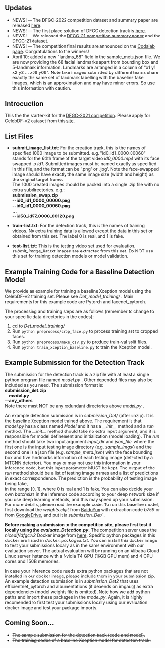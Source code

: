 ## Updates ## 
* NEWS! -- The DFGC-2022 competition dataset and summary paper are released [here](https://github.com/NiCE-X/DFGC-2022).
* NEWS! -- The first place solution of DFGC detection track is [here](https://github.com/beibuwandeluori/DFGC_Detection).
* NEWS! -- We released the [DFGC-21 competition summary paper](https://arxiv.org/abs/2106.01217) and the [DFGC-21 dataset](https://github.com/bomb2peng/DFGC_starterkit/tree/master/DFGC-21%20dataset).
* NEWS! -- The competition final results are announced on the [Codalab page](https://competitions.codalab.org/competitions/29583#learn_the_details-final-results). Congratulations to the winners!
* April 10: added a new "landms_68" field in the sample_meta.json file. We are now providing the 68 facial landmarks apart from bounding box and 5-landmark information. Landmarks are arranged in a column of "x1 y1 x2 y2 ... x68 y68". Note fake images submitted by different teams share exactly the same set of landmark labelling with the baseline fake images, which is an approximation and may have minor errors. So use this information with caution.

## Introcuction ##  
This the the starter-kit for the [DFGC-2021 competition](https://competitions.codalab.org/competitions/29548).
Please apply for CelebDF-v2 dataset from this [site](https://github.com/yuezunli/celeb-deepfakeforensics).

## List Files ##
* **submit_image_list.txt**: For the creation track, this is the names of specified 1000 image to be submitted. e.g. "id0_id1_0000_00060" 
stands for the *60*th frame of the target video *id0_0000.mp4* with its face swapped to *id1*. Submitted images must be 
named exactly as specified in this file, and the format can be '.png' or '.jpg'. Note the face-swapped image should have
exactly the same image size (width and height) as the original target frame.  
The 1000 created images should be packed into a single .zip file with no extra subdirectories. e.g.:  
**submission_swap.zip  
--id0_id1_0000_00000.png  
--id0_id1_0000_00060.png  
...  
--id58_id57_0008_00120.png**

* **train-list.txt**: For the detection track, this is the names of training videos. No extra training data is allowed 
except the data in this set or obtained from this set. The label 0 is real, and 1 is fake.

* **test-list.txt**: This is the testing video set used for evaluation. *submit_image_list.txt* images are extracted from 
this set. Do NOT use this set for training detection models or model validation.

## Example Training Code for a Baseline Detection Model ##
We provide an example for training a baseline Xception model using the CelebDF-v2 training set. Please see *Det_model_training/* .
Main requirements for this example code are Pytorch and facenet_pytorch.

The processing and training steps are as follows (remember to change to your specific data directories in the codes):  
1. cd to *Det_model_training/*  
2. Run `python preprocess/crop_face.py` to process training set to cropped faces.  
3. Run `python preprocess/make_csv.py` to produce train-val split files.
4. Run `python train_xception_baseline.py` to train the Xception model.

## Example Submission for the Detection Track ##
The submission for the detection track is a zip file with at least a single python program file named *model.py* . Other 
depended files may also be included as you need. The submission format is:  
**submission_det.zip  
--model.py  
--any_others**  
Note there must NOT be any redundant directories above *model.py* .

An example detection submission is in *submission_Det/* (after unzip). It is the baseline Xception model trained above. 
The requirement is that *model.py* has a class named *Model* and it has a *\_\_init\_\_* method and a *run* method. 
The *\_\_init\_\_* method should take no extra input argument, and it is responsible for model definement and initialization 
(model loading). The *run* method should take two input argument *input_dir* and *json_file*, where the first one is the 
input testing image directory (e.g. *sample_imgs/*) and the second one is a json file (e.g. *sample_meta.json*) with 
the face bounding box and five landmarks information 
of each testing image (detected by a MTCNN detector). You may or may not use this information in your inference code, 
but this input parameter MUST be kept. The output of the *run* method should be a list of testing image names and 
a list of predictions in exact correspondence. The prediction is the probability of testing image being fake,  
in the range [0, 1], where 0 is real and 1 is fake. You can also decide your own *batchsize* in the inference code according to your deep 
network size if you use deep learning methods, and this may speed up your submission. For more details, please read the 
example code. To run this baseline model, first download the *weights.ckpt* from [BaiduYun](https://pan.baidu.com/s/1GTGQ5qYad99JrdltQM6UKg) 
with extraction code *b759* or from [GoogleDrive](https://drive.google.com/file/d/1ieyYi2Vyd7d_QrbV6YNQeui5OvalWPEj/view?usp=sharing),
 and put it in *submission_Det/* .

**Before making a submission to the competition site, please first test it locally using the *evaluate_Detection.py*.** 
The competition server uses the *nicedif/dfgc:v2* Docker image from [here](https://hub.docker.com/layers/nicedif/dfgc/v2/images/sha256-1fcbe55a19a24ec31495ed713bb00f276ec95c8cae3cbf6964cc2bb079c87a33?context=explore).
Specific python packages in this docker are listed in *docker_packages.txt*. 
You can install this docker image to test your submissions locally as in the same environment with our evaluation server. 
The actual evaluation will be running on an Alibaba Cloud Linux server instance with a Nvidia T4 GPU (16GB GPU mem) and 
4 CPU cores and 15GB memories.

In case your inference code needs extra python packages that are not installed in our docker image, please include them in your submission zip. 
An example detection submission is in *submission_Det2* that uses efficientnet_pytorch and albumentations (it depends on imgaug) as extra dependencies 
(model weights file is omitted). 
Note how we add python paths and import these packages in the *model.py*. Again, it is highly recomended to first test your submissions locally using 
our evaluation docker image and test your package imports.

## Coming Soon... ##
* ~~The sample submission for the detection track (code and model).~~ 
* ~~The training codes of a baseline Xception model for detection track.~~
